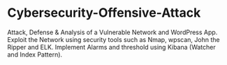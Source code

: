 # Cybersecurity-Offensive-Attack
Attack, Defense & Analysis of a Vulnerable Network and WordPress App.<br />
Exploit the Network using security tools such as Nmap, wpscan, John the Ripper and ELK.
Implement Alarms and threshold using Kibana (Watcher and Index Pattern).
